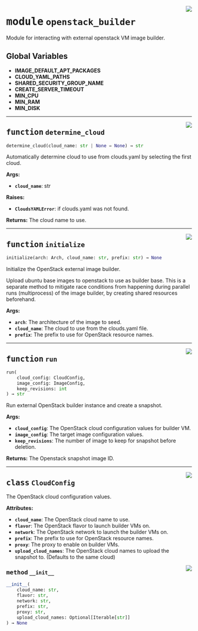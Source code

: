 <!-- markdownlint-disable -->

<a href="../src/github_runner_image_builder/openstack_builder.py#L0"><img align="right" style="float:right;" src="https://img.shields.io/badge/-source-cccccc?style=flat-square"></a>

# <kbd>module</kbd> `openstack_builder`
Module for interacting with external openstack VM image builder. 

**Global Variables**
---------------
- **IMAGE_DEFAULT_APT_PACKAGES**
- **CLOUD_YAML_PATHS**
- **SHARED_SECURITY_GROUP_NAME**
- **CREATE_SERVER_TIMEOUT**
- **MIN_CPU**
- **MIN_RAM**
- **MIN_DISK**

---

<a href="../src/github_runner_image_builder/openstack_builder.py#L55"><img align="right" style="float:right;" src="https://img.shields.io/badge/-source-cccccc?style=flat-square"></a>

## <kbd>function</kbd> `determine_cloud`

```python
determine_cloud(cloud_name: str | None = None) → str
```

Automatically determine cloud to use from clouds.yaml by selecting the first cloud. 



**Args:**
 
 - <b>`cloud_name`</b>:  str 



**Raises:**
 
 - <b>`CloudsYAMLError`</b>:  if clouds.yaml was not found. 



**Returns:**
 The cloud name to use. 


---

<a href="../src/github_runner_image_builder/openstack_builder.py#L88"><img align="right" style="float:right;" src="https://img.shields.io/badge/-source-cccccc?style=flat-square"></a>

## <kbd>function</kbd> `initialize`

```python
initialize(arch: Arch, cloud_name: str, prefix: str) → None
```

Initialize the OpenStack external image builder. 

Upload ubuntu base images to openstack to use as builder base. This is a separate method to mitigate race conditions from happening during parallel runs (multiprocess) of the image builder, by creating shared resources beforehand. 



**Args:**
 
 - <b>`arch`</b>:  The architecture of the image to seed. 
 - <b>`cloud_name`</b>:  The cloud to use from the clouds.yaml file. 
 - <b>`prefix`</b>:  The prefix to use for OpenStack resource names. 


---

<a href="../src/github_runner_image_builder/openstack_builder.py#L228"><img align="right" style="float:right;" src="https://img.shields.io/badge/-source-cccccc?style=flat-square"></a>

## <kbd>function</kbd> `run`

```python
run(
    cloud_config: CloudConfig,
    image_config: ImageConfig,
    keep_revisions: int
) → str
```

Run external OpenStack builder instance and create a snapshot. 



**Args:**
 
 - <b>`cloud_config`</b>:  The OpenStack cloud configuration values for builder VM. 
 - <b>`image_config`</b>:  The target image configuration values. 
 - <b>`keep_revisions`</b>:  The number of image to keep for snapshot before deletion. 



**Returns:**
 The Openstack snapshot image ID. 


---

<a href="../src/github_runner_image_builder/openstack_builder.py#L206"><img align="right" style="float:right;" src="https://img.shields.io/badge/-source-cccccc?style=flat-square"></a>

## <kbd>class</kbd> `CloudConfig`
The OpenStack cloud configuration values. 



**Attributes:**
 
 - <b>`cloud_name`</b>:  The OpenStack cloud name to use. 
 - <b>`flavor`</b>:  The OpenStack flavor to launch builder VMs on. 
 - <b>`network`</b>:  The OpenStack network to launch the builder VMs on. 
 - <b>`prefix`</b>:  The prefix to use for OpenStack resource names. 
 - <b>`proxy`</b>:  The proxy to enable on builder VMs. 
 - <b>`upload_cloud_names`</b>:  The OpenStack cloud names to upload the snapshot to. (Defaults to             the same cloud) 

<a href="../<string>"><img align="right" style="float:right;" src="https://img.shields.io/badge/-source-cccccc?style=flat-square"></a>

### <kbd>method</kbd> `__init__`

```python
__init__(
    cloud_name: str,
    flavor: str,
    network: str,
    prefix: str,
    proxy: str,
    upload_cloud_names: Optional[Iterable[str]]
) → None
```









